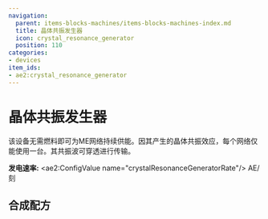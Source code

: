 ```yaml
---
navigation:
  parent: items-blocks-machines/items-blocks-machines-index.md
  title: 晶体共振发生器
  icon: crystal_resonance_generator
  position: 110
categories:
- devices
item_ids:
- ae2:crystal_resonance_generator
---
```


# 晶体共振发生器

<BlockImage id="crystal_resonance_generator" scale="8" />

该设备无需燃料即可为ME网络持续供能。因其产生的晶体共振效应，每个网络仅能使用一台。其共振波可穿透<ItemLink id="quartz_fiber" />进行传输。

**发电速率:** <ae2:ConfigValue name="crystalResonanceGeneratorRate"/> AE/刻

## 合成配方

<RecipeFor id="crystal_resonance_generator" />